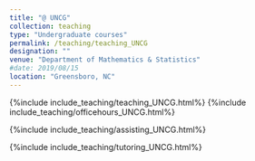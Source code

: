 ```yaml
---
title: "@ UNCG"
collection: teaching
type: "Undergraduate courses"
permalink: /teaching/teaching_UNCG
designation: ""
venue: "Department of Mathematics & Statistics"
#date: 2019/08/15
location: "Greensboro, NC"
---
```


{%include include_teaching/teaching_UNCG.html%}
{%include include_teaching/officehours_UNCG.html%}

{%include include_teaching/assisting_UNCG.html%}

{%include include_teaching/tutoring_UNCG.html%}

<a id="comments_teachinguncg"></a>
